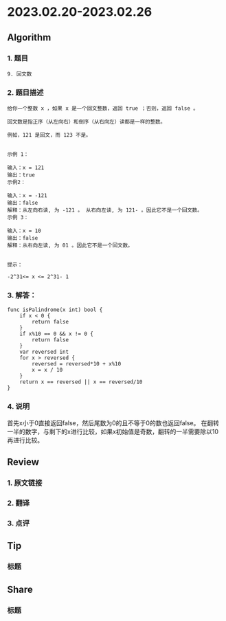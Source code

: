 # 2023.02.20-2023.02.26

## Algorithm
### 1. 题目
```
9. 回文数
```
### 2. 题目描述
```
给你一个整数 x ，如果 x 是一个回文整数，返回 true ；否则，返回 false 。

回文数是指正序（从左向右）和倒序（从右向左）读都是一样的整数。

例如，121 是回文，而 123 不是。


示例 1：

输入：x = 121
输出：true
示例2：

输入：x = -121
输出：false
解释：从左向右读, 为 -121 。 从右向左读, 为 121- 。因此它不是一个回文数。
示例 3：

输入：x = 10
输出：false
解释：从右向左读, 为 01 。因此它不是一个回文数。


提示：

-2^31<= x <= 2^31- 1
```

### 3. 解答：
```
func isPalindrome(x int) bool {
	if x < 0 {
		return false
	}
	if x%10 == 0 && x != 0 {
		return false
	}
	var reversed int
	for x > reversed {
		reversed = reversed*10 + x%10
		x = x / 10
	}
	return x == reversed || x == reversed/10
}
```
### 4. 说明
首先x小于0直接返回false，然后尾数为0的且不等于0的数也返回false。
在翻转一半的数字，与剩下的x进行比较，如果x初始值是奇数，翻转的一半需要除以10再进行比较。

## Review
### 1. 原文链接


### 2. 翻译


### 3. 点评


## Tip
### 标题


## Share
### 标题
